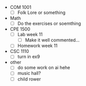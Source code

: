 - COM 1001
	- [ ] Folk Lore or something
- Math
	- [ ] Do the exercises or soemthing
- CPE 1500
	- [ ] Lab week 11
		- [ ] Make it well commented...
	- [ ] Homework week 11
- CSC 1110
	 - [ ] turn in ex9
- other
	- [ ] do some work on ai hehe
	- [ ] music hall?
	- [ ] child rower